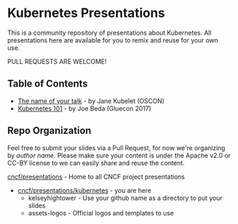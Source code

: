 # Kubernetes Presentations

This is a community repository of presentations about Kubernetes. All presentations here are available for you to remix and reuse for your own use. 

PULL REQUESTS ARE WELCOME! 

## Table of Contents

- [The name of your talk](link) - by Jane Kubelet (OSCON)
- [Kubernetes 101](http://slides.eightypercent.net/kubernetes-101/#1) - by Joe Beda (Gluecon 2017)

## Repo Organization

Feel free to submit your slides via a Pull Request, for now we're organizing by _author name_. Please make sure your content is under the Apache v2.0 or CC-BY license to we can easily share and reuse the content.

[cncf/presentations](https://github.com/cncf/presentations) - Home to all CNCF project presentations
- [cncf/presentations/kubernetes](https://github.com/cncf/presentations/kubernetes) - you are here
   - kelseyhightower - Use your github name as a directory to put your slides
   - assets-logos - Official logos and templates to use


